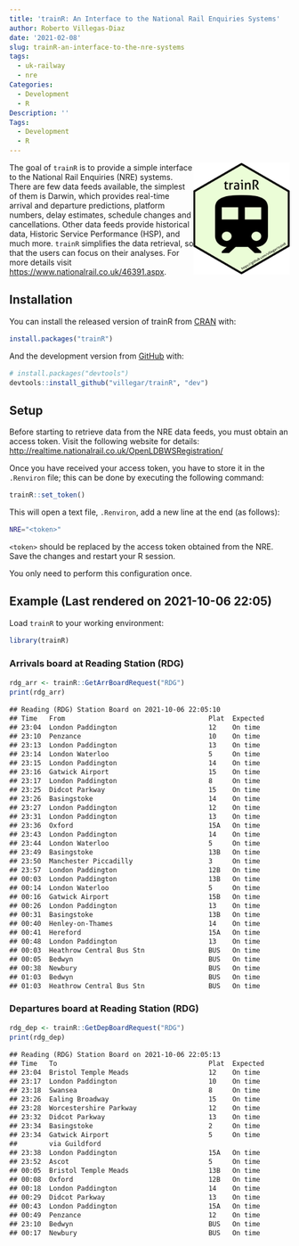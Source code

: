 ```yaml
---
title: 'trainR: An Interface to the National Rail Enquiries Systems'
author: Roberto Villegas-Diaz
date: '2021-02-08'
slug: trainR-an-interface-to-the-nre-systems
tags:
  - uk-railway
  - nre
Categories:
  - Development
  - R
Description: ''
Tags:
  - Development
  - R
---
```


<img src="https://raw.githubusercontent.com/villegar/trainR/main/inst/images/logo.png" alt="logo" align="right" height=200px/>

The goal of `trainR` is to provide a simple interface to the 
National Rail Enquiries (NRE) systems. There are few data feeds 
available, the simplest of them is Darwin, which provides real-time 
arrival and departure predictions, platform numbers, delay estimates, 
schedule changes and cancellations. Other data feeds provide historical 
data, Historic Service Performance (HSP), and much more. `trainR` 
simplifies the data retrieval, so that the users can focus on their 
analyses. For more details visit 
https://www.nationalrail.co.uk/46391.aspx.

## Installation

You can install the released version of trainR from [CRAN](https://CRAN.R-project.org) with:

``` r
install.packages("trainR")
```

And the development version from [GitHub](https://github.com/) with:

``` r
# install.packages("devtools")
devtools::install_github("villegar/trainR", "dev")
```

## Setup
Before starting to retrieve data from the NRE data feeds, you must obtain an access token. 
Visit the following website for details: http://realtime.nationalrail.co.uk/OpenLDBWSRegistration/

Once you have received your access token, you have to store it in the `.Renviron` file; this can be 
done by executing the following command:


```r
trainR::set_token()
```

This will open a text file, `.Renviron`, add a new line at the end (as follows):

```bash
NRE="<token>"
```

`<token>` should be replaced by the access token obtained from the NRE. Save the changes and restart 
your R session.

You only need to perform this configuration once.

## Example (Last rendered on 2021-10-06 22:05)

Load `trainR` to your working environment:

```r
library(trainR)
```

### Arrivals board at Reading Station (RDG)


```r
rdg_arr <- trainR::GetArrBoardRequest("RDG")
print(rdg_arr)
```

```
## Reading (RDG) Station Board on 2021-10-06 22:05:10
## Time   From                                    Plat  Expected
## 23:04  London Paddington                       12    On time
## 23:10  Penzance                                10    On time
## 23:13  London Paddington                       13    On time
## 23:14  London Waterloo                         5     On time
## 23:15  London Paddington                       14    On time
## 23:16  Gatwick Airport                         15    On time
## 23:17  London Paddington                       8     On time
## 23:25  Didcot Parkway                          15    On time
## 23:26  Basingstoke                             14    On time
## 23:27  London Paddington                       12    On time
## 23:31  London Paddington                       13    On time
## 23:36  Oxford                                  15A   On time
## 23:43  London Paddington                       14    On time
## 23:44  London Waterloo                         5     On time
## 23:49  Basingstoke                             13B   On time
## 23:50  Manchester Piccadilly                   3     On time
## 23:57  London Paddington                       12B   On time
## 00:03  London Paddington                       13B   On time
## 00:14  London Waterloo                         5     On time
## 00:16  Gatwick Airport                         15B   On time
## 00:26  London Paddington                       13    On time
## 00:31  Basingstoke                             13B   On time
## 00:40  Henley-on-Thames                        14    On time
## 00:41  Hereford                                15A   On time
## 00:48  London Paddington                       13    On time
## 00:03  Heathrow Central Bus Stn                BUS   On time
## 00:05  Bedwyn                                  BUS   On time
## 00:38  Newbury                                 BUS   On time
## 01:03  Bedwyn                                  BUS   On time
## 01:03  Heathrow Central Bus Stn                BUS   On time
```

### Departures board at Reading Station (RDG)


```r
rdg_dep <- trainR::GetDepBoardRequest("RDG")
print(rdg_dep)
```

```
## Reading (RDG) Station Board on 2021-10-06 22:05:13
## Time   To                                      Plat  Expected
## 23:04  Bristol Temple Meads                    12    On time
## 23:17  London Paddington                       10    On time
## 23:18  Swansea                                 8     On time
## 23:26  Ealing Broadway                         15    On time
## 23:28  Worcestershire Parkway                  12    On time
## 23:32  Didcot Parkway                          13    On time
## 23:34  Basingstoke                             2     On time
## 23:34  Gatwick Airport                         5     On time
##        via Guildford                           
## 23:38  London Paddington                       15A   On time
## 23:52  Ascot                                   5     On time
## 00:05  Bristol Temple Meads                    13B   On time
## 00:08  Oxford                                  12B   On time
## 00:18  London Paddington                       14    On time
## 00:29  Didcot Parkway                          13    On time
## 00:43  London Paddington                       15A   On time
## 00:49  Penzance                                12    On time
## 23:10  Bedwyn                                  BUS   On time
## 00:17  Newbury                                 BUS   On time
```
